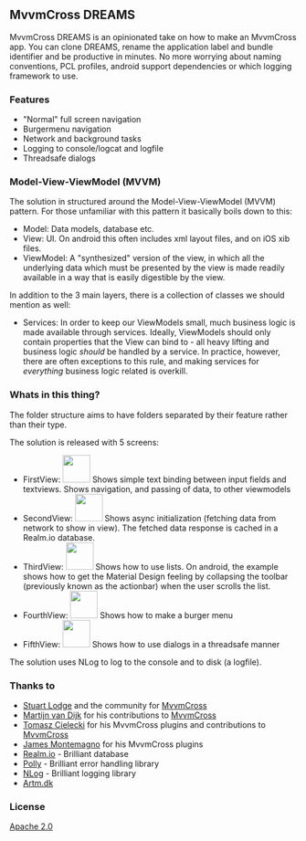## MvvmCross DREAMS

MvvmCross DREAMS is an opinionated take on how to make an MvvmCross app. You can clone DREAMS, rename the application label and bundle identifier and be productive in minutes. No more worrying about naming conventions, PCL profiles, android support dependencies or which logging framework to use.  

### Features

*   "Normal" full screen navigation
*   Burgermenu navigation
*   Network and background tasks
*   Logging to console/logcat and logfile
*   Threadsafe dialogs

### Model-View-ViewModel (MVVM)

 The solution in structured around the Model-View-ViewModel (MVVM) pattern. For those unfamiliar with this pattern it basically boils down to this:  

*   Model: Data models, database etc.
*   View: UI. On android this often includes xml layout files, and on iOS xib files.
*   ViewModel: A "synthesized" version of the view, in which all the underlying data which must be presented by the view is made readily available in a way that is easily digestible by the view.

In addition to the 3 main layers, there is a collection of classes we should mention as well:  

*   Services: In order to keep our ViewModels small, much business logic is made available through services. Ideally, ViewModels should only contain properties that the View can bind to - all heavy lifting and business logic *should* be handled by a service. In practice, however, there are often exceptions to this rule, and making services for *everything* business logic related is overkill.


### Whats in this thing?
The folder structure aims to have folders separated by their feature rather than their type.  

The solution is released with 5 screens:  

*   FirstView: <img src="https://artm.dk/files/github/mvvmcross-dreams/screenshots/1.png =100x100" width="48" height="48"> Shows simple text binding between input fields and textviews. Shows navigation, and passing of data, to other viewmodels
*   SecondView: <img src="https://artm.dk/files/github/mvvmcross-dreams/screenshots/2.png =100x100" width="48" height="48"> Shows async initialization  (fetching data from network to show in view). The fetched data response is cached in a Realm.io database.
*   ThirdView: <img src="https://artm.dk/files/github/mvvmcross-dreams/screenshots/3.png =100x100" width="48" height="48"> Shows how to use lists. On android, the example shows how to get the Material Design feeling by collapsing the toolbar (previously known as the actionbar) when the user scrolls the list.
*   FourthView: <img src="https://artm.dk/files/github/mvvmcross-dreams/screenshots/4.png =100x100" width="48" height="48"> Shows how to make a burger menu
*   FifthView: <img src="https://artm.dk/files/github/mvvmcross-dreams/screenshots/5.png =100x100" width="48" height="48"> Shows how to use dialogs in a threadsafe manner

The solution uses NLog to log to the console and to disk (a logfile).  

###  Thanks to

*   [Stuart Lodge](https://github.com/slodge) and the community for [MvvmCross]([mvx])
*   [Martijn van Dijk](https://github.com/martijn00) for his contributions to [MvvmCross][mvx]
*   [Tomasz Cielecki](https://github.com/cheesebaron) for his MvvmCross plugins and contributions to [MvvmCross][mvx]
*   [James Montemagno](https://github.com/jamesmontemagno) for his MvvmCross plugins 
*   [Realm.io](http://realm.io) - Brilliant database
*   [Polly](https://github.com/App-vNext/Polly) - Brilliant error handling library
*   [NLog](http://nlog-project.org/) - Brilliant logging library
*   [Artm.dk](https://artm.dk)


### License

[Apache 2.0](https://www.apache.org/licenses/LICENSE-2.0.html)

[mvx]: https://github.com/slodge/MvvmCross